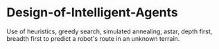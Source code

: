 # Design-of-Intelligent-Agents
Use of heuristics, greedy search, simulated annealing, astar, depth first, breadth first to predict a robot's route in an unknown terrain.
